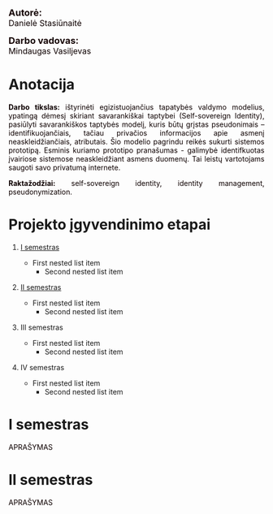 <p>
    <div style="font-weight:bold;font-size:large;color:rgb(22, 4, 4)">Autorė:</div>
    <div style="font-size:medium;color:rgb(14, 1, 1)">Danielė Stasiūnaitė</div>
</p>

<p>
    <div style="font-weight:bold;font-size:large;color:rgb(22, 4, 4)">Darbo vadovas:</div>
    <div style="font-size:medium;color:rgb(14, 1, 1)">Mindaugas Vasiljevas</div>
</p>

# Anotacija

<p style="text-align:justify;color:rgb(14, 1, 1)">
<b>Darbo tikslas:</b> ištyrinėti egizistuojančius tapatybės valdymo modelius, ypatingą dėmesį skiriant savarankiškai taptybei (Self-sovereign Identity), pasiūlyti savarankiškos taptybės modelį, kuris būtų grįstas pseudonimais – identifikuojančiais, tačiau privačios informacijos apie asmenį neaskleidžiančiais, atributais. Šio modelio pagrindu reikės sukurti sistemos prototipą. Esminis kuriamo prototipo pranašumas - galimybė identifkuotas įvairiose sistemose neaskleidžiant asmens duomenų. Tai leistų vartotojams saugoti savo privatumą internete.</p>

<p style="text-align:justify;color:rgb(14, 1, 1)">
    <b>Raktažodžiai:</b> self-sovereign identity, identity management, pseudonymization.
</p>

# Projekto įgyvendinimo etapai

<p style="text-align:justify;color:rgb(14, 1, 1)">

1. [I semestras](#i-semestras)
   - First nested list item
     - Second nested list item

2. [II semestras](#ii-semestras)
   - First nested list item
     - Second nested list item

3. III semestras
    - First nested list item
        - Second nested list item

4. IV semestras
    - First nested list item
        - Second nested list item
</p>

# I semestras
<p style="text-align:justify;color:rgb(14, 1, 1)">
APRAŠYMAS</p>

# II semestras
<p style="text-align:justify;color:rgb(14, 1, 1)">
APRAŠYMAS</p>